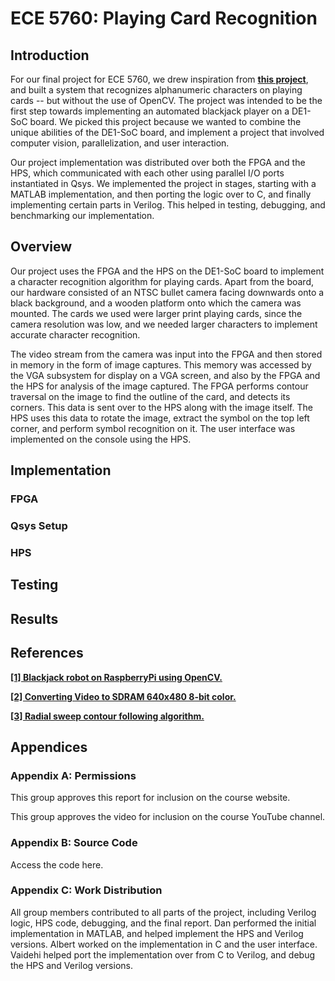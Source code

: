 # ECE 5760: Playing Card Recognition

## Introduction
For our final project for ECE 5760, we drew inspiration from **[this project](https://hackaday.io/project/27639-rainman-20-blackjack-robot)**, and built a system that recognizes alphanumeric characters on playing cards -- but without the use of OpenCV. The project was intended to be the first step towards implementing an automated blackjack player on a DE1-SoC board. We picked this project because we wanted to combine the unique abilities of the DE1-SoC board, and implement a project that involved computer vision, parallelization, and user interaction.

Our project implementation was distributed over both the FPGA and the HPS, which communicated with each other using parallel I/O ports instantiated in Qsys. We implemented the project in stages, starting with a MATLAB implementation, and then porting the logic over to C, and finally implementing certain parts in Verilog. This helped in testing, debugging, and benchmarking our implementation.

## Overview
Our project uses the FPGA and the HPS on the DE1-SoC board to implement a character recognition algorithm for playing cards. Apart from the board, our hardware consisted of an NTSC bullet camera facing downwards onto a black background, and a wooden platform onto which the camera was mounted. The cards we used were larger print playing cards, since the camera resolution was low, and we needed larger characters to implement accurate character recognition.

The video stream from the camera was input into the FPGA and then stored in memory in the form of image captures. This memory was accessed by the VGA subsystem for display on a VGA screen, and also by the FPGA and the HPS for analysis of the image captured. The FPGA performs contour traversal on the image to find the outline of the card, and detects its corners. This data is sent over to the HPS along with the image itself. The HPS uses this data to rotate the image, extract the symbol on the top left corner, and perform symbol recognition on it. The user interface was implemented on the console using the HPS.

## Implementation
### FPGA
### Qsys Setup
### HPS

## Testing

## Results

## References
**[[1] Blackjack robot on RaspberryPi using OpenCV.](https://hackaday.io/project/27639-rainman-20-blackjack-robot)**

**[[2] Converting Video to SDRAM 640x480 8-bit color.](https://people.ece.cornell.edu/land/courses/ece5760/DE1_SOC/HPS_peripherials/univ_pgm_computer.index.html)**

**[[3] Radial sweep contour following algorithm.](http://www.mdpi.com/1424-8220/16/3/353/htm)**

## Appendices

### Appendix A: Permissions
This group approves this report for inclusion on the course website.

This group approves the video for inclusion on the course YouTube channel.

### Appendix B: Source Code
Access the code here.

### Appendix C: Work Distribution
All group members contributed to all parts of the project, including Verilog logic, HPS code, debugging, and the final report. Dan performed the initial implementation in MATLAB, and helped implement the HPS and Verilog versions. Albert worked on the implementation in C and the user interface. Vaidehi helped port the implementation over from C to Verilog, and debug the HPS and Verilog versions.
